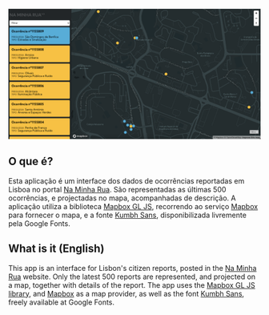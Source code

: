 ![App Preview](https://raw.githubusercontent.com/bubastis/ocorrencias-lx-mapa/master/preview.png?token=AF7VKIQ2B3WJ5GUMMNGSSOS7L2YN4)

## O que é?

Esta aplicação é um interface dos dados de ocorrências reportadas em Lisboa no portal [Na Minha Rua](https://naminharualx.cm-lisboa.pt/). São representadas as últimas 500 ocorrências, e projectadas no mapa, acompanhadas de descrição. A aplicação utiliza a biblioteca [Mapbox GL JS](https://github.com/mapbox/mapbox-gl-js), recorrendo ao serviço [Mapbox](https://www.mapbox.com/) para fornecer o mapa, e a fonte [Kumbh Sans](https://fonts.google.com/specimen/Kumbh+Sans), disponibilizada livremente pela Google Fonts.

## What is it (English)

This app is an interface for Lisbon's citizen reports, posted in the [Na Minha Rua](https://naminharualx.cm-lisboa.pt/) website. Only the latest 500 reports are represented, and projected on a map, together with details of the report. The app uses the [Mapbox GL JS library](https://github.com/mapbox/mapbox-gl-js), and [Mapbox](https://www.mapbox.com/) as a map provider, as well as the font [Kumbh Sans](https://fonts.google.com/specimen/Kumbh+Sans), freely available at Google Fonts.
